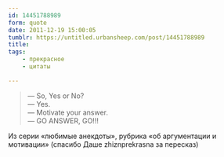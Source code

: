 ```yaml
---
id: 14451788989
form: quote
date: 2011-12-19 15:00:05
tumblr: https://untitled.urbansheep.com/post/14451788989
title: 
tags:
    - прекрасное
    - цитаты

---
```


<blockquote>
—&nbsp;So, Yes or No?<br/>
—&nbsp;Yes.<br/>
—&nbsp;Motivate your answer.<br/>
—&nbsp;GO ANSWER, GO!!!
</blockquote>

Из серии «любимые анекдоты», рубрика «об аргументации и мотивации» (спасибо Даше zhiznprekrasna за пересказ)
